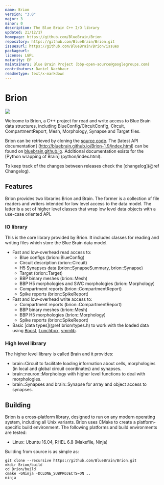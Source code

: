 ```yaml
---
name: Brion
version: "3.0"
major: 3
minor: 0
description: The Blue Brain C++ I/O library
updated: 21/12/17
homepage: https://github.com/BlueBrain/Brion
repository: https://github.com/BlueBrain/Brion.git
issuesurl: https://github.com/BlueBrain/Brion/issues
packageurl: 
license: LGPL
maturity: EP
maintainers: Blue Brain Project (bbp-open-source@googlegroups.com)
contributors: Daniel Nachbaur
readmetype: text/x-markdown
---
```

# Brion

![](doc/BBPLOGO350.jpg)

Welcome to Brion, a C++ project for read and write access to Blue Brain data
structures, including BlueConfig/CircuitConfig, Circuit, CompartmentReport,
Mesh, Morphology, Synapse and Target files.

Brion can be retrieved by cloning the
[source code](https://github.com/BlueBrain/Brion.git).
The [latest API documentation]
(http://bluebrain.github.io/Brion-1.9/index.html) can be found on
[bluebrain.github.io](http://bluebrain.github.io).
Additional documentation exists for the [Python wrapping of Brain]
(python/index.html).

To keep track of the changes between releases check the [changelog](@ref Changelog).

## Features

Brion provides two libraries Brion and Brain. The former is a collection of file
readers and writers intended for low level access to the data model. The latter
is a set of higher level classes that wrap low level data objects with a
use-case oriented API.

### IO library

This is the core library provided by Brion. It includes classes for reading
and writing files which store the Blue Brain data model.

* Fast and low-overhead read access to:
  * Blue configs (brion::BlueConfig)
  * Circuit description (brion::Circuit)
  * H5 Synapses data (brion::SynapseSummary, brion::Synapse)
  * Target (brion::Target)
  * BBP binary meshes (brion::Mesh)
  * BBP H5 morphologies and SWC morphologies (brion::Morphology)
  * Compartment reports (brion::CompartmentReport)
  * Spike reports (brion::SpikeReport)
* Fast and low-overhead write access to:
  * Compartment reports (brion::CompartmentReport)
  * BBP binary meshes (brion::Mesh)
  * BBP H5 morphologies (brion::Morphology)
  * Spike reports (brion::SpikeReport)
* Basic [data types](@ref brion/types.h) to work with the loaded data using
  [Boost](http://www.boost.org/doc/libs),
  [Lunchbox](http://eyescale.github.io/Lunchbox-1.14/index.html),
  [vmmlib](http://eyescale.github.io/vmmlib-1.12/index.html).

### High level library

The higher level library is called Brain and it provides:

* brain::Circuit to facilitate loading information about cells, morphologies (in
  local and global circuit coordinates) and synapses.
* brain::neuron::Morphology with higher level functions to deal with
  morphologies.
* brain::Synapses and brain::Synapse for array and object access to synapses.

## Building

Brion is a cross-platform library, designed to run on any modern operating
system, including all Unix variants. Brion uses CMake to create a
platform-specific build environment. The following platforms and build
environments are tested:

* Linux: Ubuntu 16.04, RHEL 6.8 (Makefile, Ninja)

Building from source is as simple as:

    git clone --recursive https://github.com/BlueBrain/Brion.git
    mkdir Brion/build
    cd Brion/build
    cmake -GNinja -DCLONE_SUBPROJECTS=ON ..
    ninja

